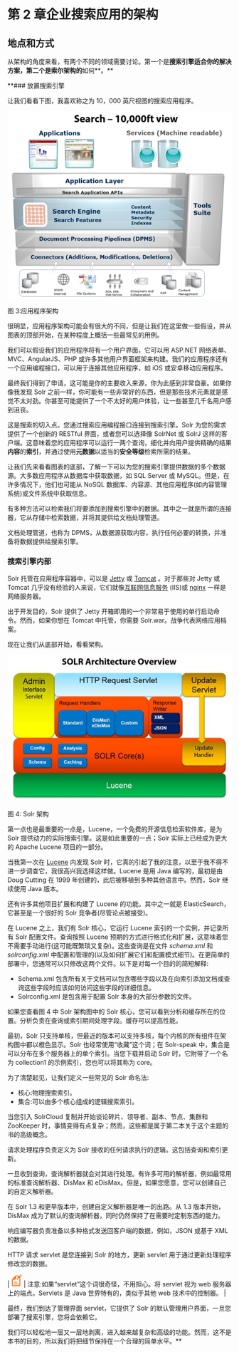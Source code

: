 # 第 2 章企业搜索应用的架构

## 地点和方式

从架构的角度来看，有两个不同的领域需要讨论。第一个是**搜索引擎适合你的解决方案，第二个是索尔架构的**如何**。**

 **### 放置搜索引擎

让我们看看下图，我喜欢称之为 10，000 英尺视图的搜索应用程序。

![](img/image003.png)

图 3:应用程序架构

很明显，应用程序架构可能会有很大的不同，但是让我们在这里做一些假设，并从图表的顶部开始，在某种程度上概括一些最常见的用例。

我们可以假设我们的应用程序将有一个用户界面，它可以用 ASP.NET 网络表单、MVC、AngularJS、PHP 或许多其他用户界面框架来构建。我们的应用程序还有一个应用编程接口，可以用于连接其他应用程序，如 iOS 或安卓移动应用程序。

最终我们得到了申请，这可能是你的主要收入来源，你为此感到非常自豪。如果你像我发现 Solr 之前一样，你可能有一些非常好的东西，但是那些技术元素就是感觉不太对劲。你甚至可能提供了一个不太好的用户体验，让一些甚至几千名用户感到沮丧。

这是搜索的切入点。您通过搜索应用编程接口连接到搜索引擎。Solr 为您的需求提供了一个创新的 RESTful 界面，或者您可以选择像 SolrNet 或 SolrJ 这样的客户端。这意味着您的应用程序可以运行一两个查询，细化并向用户提供精确的结果**内容**的**索引**，并通过使用**元数据**以适当的**安全等级**检索所需的结果。

让我们先来看看图表的底部，了解一下可以为您的搜索引擎提供数据的多个数据源。大多数应用程序从数据库中获取数据，如 SQL Server 或 MySQL。但是，在许多情况下，他们也可能从 NoSQL 数据库、内容源、其他应用程序(如内容管理系统)或文件系统中获取信息。

有多种方法可以检索我们将要添加到搜索引擎中的数据。其中之一就是所谓的连接器，它从存储中检索数据，并将其提供给文档处理管道。

文档处理管道，也称为 DPMS，从数据源获取内容，执行任何必要的转换，并准备将数据提供给搜索引擎。

### 搜索引擎内部

Solr 托管在应用程序容器中，可以是 [Jetty](http://eclipse.org/jetty/) 或 [Tomcat](http://tomcat.apache.org/) 。对于那些对 Jetty 或 Tomcat 几乎没有经验的人来说，它们就像[互联网信息服务](http://www.iis.net/) (IIS)或 [nginx](http://nginx.org/) 一样是网络服务器。

出于开发目的，Solr 提供了 Jetty 开箱即用的一个非常易于使用的单行启动命令。然而，如果你想在 Tomcat 中托管，你需要 Solr.war。战争代表网络应用档案。

现在让我们从底部开始，看看架构。

![](img/image004.jpg)

图 4: Solr 架构

第一点也是最重要的一点是，Lucene，一个免费的开源信息检索软件库，是为 Solr 提供动力的实际搜索引擎。这是如此重要的一点；Solr 实际上已经成为更大的 Apache Lucene 项目的一部分。

当我第一次在 [Lucene](http://lucene.apache.org/solr/) 内发现 Solr 时，它真的引起了我的注意，以至于我不得不进一步调查它，我很高兴我选择这样做。Lucene 是用 Java 编写的，最初是由 Doug Cutting 在 1999 年创建的，此后被移植到多种其他语言中。然而，Solr 继续使用 Java 版本。

还有许多其他项目扩展和构建了 Lucene 的功能。其中之一就是 ElasticSearch，它甚至是一个很好的 Solr 竞争者(尽管论点被接受)。

在 Lucene 之上，我们有 Solr 核心，它运行 Lucene 索引的一个实例，并记录所有 Solr 配置文件。查询按照 Lucene 预期的方式进行格式化和扩展，这意味着您不需要手动进行(这可能既繁琐又复杂)。这些查询是在文件 *schema.xml* 和 *solrconfig.xml* 中配置和管理的(以及如何扩展它们和配置模式细节)。在更简单的部署中，您通常可以只修改这两个文件。以下是对每一个目的的简短解释:

*   Schema.xml 包含所有关于文档可以包含哪些字段以及在向索引添加文档或查询这些字段时应该如何访问这些字段的详细信息。
*   Solrconfig.xml 是包含用于配置 Solr 本身的大部分参数的文件。

如果您查看图 4 中 Solr 架构图中的 Solr 核心，您可以看到分析和缓存所在的位置。分析负责在查询或索引期间处理字段。缓存可以提高性能。

最初，Solr 只支持单核，但最近的版本可以支持多核，每个内核的所有组件在架构图中都以橙色显示。Solr 也经常使用“收藏”这个词；在 Solr-speak 中，集合是可以分布在多个服务器上的单个索引。当您下载并启动 Solr 时，它附带了一个名为 collection1 的示例索引，您也可以将其称为 core。

为了清楚起见，让我们定义一些常见的 Solr 命名法:

*   核心:物理搜索索引。
*   集合:可以由多个核心组成的逻辑搜索索引。

当您引入 SolrCloud 复制并开始谈论碎片、领导者、副本、节点、集群和 ZooKeeper 时，事情变得有点复杂；然而，这些都是属于第二本关于这个主题的书的高级概念。

请求处理程序负责定义为 Solr 接收的任何请求执行的逻辑。这包括查询和索引更新。

一旦收到查询，查询解析器就会对其进行处理。有许多可用的解析器，例如最常用的标准查询解析器、DisMax 和 eDisMax。但是，如果您愿意，您可以创建自己的自定义解析器。

在 Solr 1.3 和更早版本中，创建自定义解析器是唯一的出路。从 1.3 版本开始，DisMax 成为了默认的查询解析器，同时仍然保持了在需要时定制东西的能力。

响应编写器负责准备以多种格式发送回客户端的数据，例如，JSON 或基于 XML 的数据。

HTTP 请求 servlet 是您连接到 Solr 的地方，更新 servlet 用于通过更新处理程序修改您的数据。

| ![](img/note.png) | 注意:如果“servlet”这个词很奇怪，不用担心。将 servlet 视为 web 服务器上的端点。Servlets 是 Java 世界特有的，类似于其他 web 技术中的控制器。 |

最终，我们到达了管理界面 servlet，它提供了 Solr 的默认管理用户界面，一旦您部署了搜索引擎，您将会依赖它。

我们可以轻松地一层又一层地剥离，进入越来越复杂和高级的功能。然而，这不是本书的目的，所以我们将把细节保持在一个合理的简单水平。**